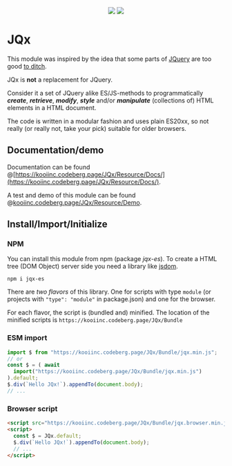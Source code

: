 <div align="center">
  <a href="https://bundlephobia.com/package/jqx-es@latest" rel="nofollow"
    ><img src="https://badgen.net/bundlephobia/min/jqx-es"></a>
  <a target="_blank" href="https://www.npmjs.com/package/jqx-es"
    ><img src="https://img.shields.io/npm/v/jqx-es.svg?labelColor=cb3837&logo=npm&color=dcfdd9"></a>
</div>

# JQx

This module was inspired by the idea that some parts of [JQuery](https://jquery.com) are too good [to ditch](https://youmightnotneedjquery.com/).

JQx is **not** a replacement for JQuery.

Consider it a set of JQuery alike ES/JS-methods to programmatically ***create***, ***retrieve***, ***modify***, ***style*** and/or ***manipulate***
(collections of) HTML elements in a HTML document.

The code is written in a modular fashion and uses plain ES20xx, so not really (or really not, take your pick) suitable for older browsers.

## Documentation/demo
Documentation can be found @[https://kooiinc.codeberg.page/JQx/Resource/Docs/](https://kooiinc.codeberg.page/JQx/Resource/Docs/).

A test and demo of this module can be found @[kooiinc.codeberg.page/JQx/Resource/Demo](https://kooiinc.codeberg.page/JQx/Resource/Demo/).

## Install/Import/Initialize

### NPM 
You can install this module from npm (package *jqx-es*). To create a HTML tree (DOM Object) server side you need a library like [jsdom](https://github.com/jsdom/jsdom).
```
npm i jqx-es
```

There are *two flavors* of this library. One for scripts with type `module` (or projects with `"type": "module"` in package.json) and one for the browser.

For each flavor, the script is (bundled and) minified. The location of the minified scripts is `https://kooiinc.codeberg.page/JQx/Bundle`

### ESM import
``` javascript
import $ from "https://kooiinc.codeberg.page/JQx/Bundle/jqx.min.js";
// or
const $ = ( await 
  import("https://kooiinc.codeberg.page/JQx/Bundle/jqx.min.js") 
).default;
$.div(`Hello JQx!`).appendTo(document.body);
// ...
```

### Browser script
``` html
<script src="https://kooiinc.codeberg.page/JQx/Bundle/jqx.browser.min.js"></script>
<script>
  const $ = JQx.default;
  $.div(`Hello JQx!`).appendTo(document.body);
  // ...
</script>
```
